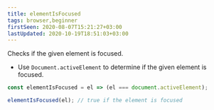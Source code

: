 ```yaml
---
title: elementIsFocused
tags: browser,beginner
firstSeen: 2020-08-07T15:21:27+03:00
lastUpdated: 2020-10-19T18:51:03+03:00
---
```


Checks if the given element is focused.

- Use `Document.activeElement` to determine if the given element is focused.

```js
const elementIsFocused = el => (el === document.activeElement);
```

```js
elementIsFocused(el); // true if the element is focused
```
